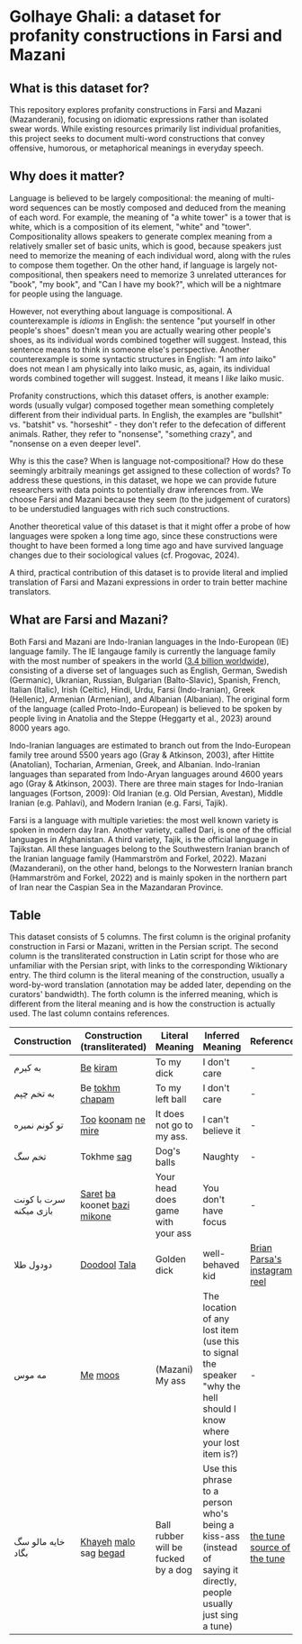 # Golhaye Ghali: a dataset for profanity constructions in Farsi and Mazani

## What is this dataset for?
This repository explores profanity constructions in Farsi and Mazani (Mazanderani), focusing on idiomatic expressions rather than isolated swear words. While existing resources primarily list individual profanities, this project seeks to document multi-word constructions that convey offensive, humorous, or metaphorical meanings in everyday speech.

## Why does it matter?
Language is believed to be largely compositional: the meaning of multi-word sequences can be mostly composed and deduced from the meaning of each word. For example, the meaning of "a white tower" is a tower that is white, which is a composition of its element, "white" and "tower". Compositionality allows speakers to generate complex meaning from a relatively smaller set of basic units, which is good, because speakers just need to memorize the meaning of each individual word, along with the rules to compose them together. On the other hand, if language is largely not-compositional, then speakers need to memorize 3 unrelated utterances for "book", "my book", and "Can I have my book?", which will be a nightmare for people using the language.

However, not everything about language is compositional. A counterexample is *idioms* in English: the sentence "put yourself in other people's shoes" doesn't mean you are actually wearing other people's shoes, as its individual words combined together will suggest. Instead, this sentence means to think in someone else's perspective. Another counterexample is some syntactic structures in English: "I am *into* laiko" does not mean I am physically into laiko music, as, again, its individual words combined together will suggest. Instead, it means I *like* laiko music.

Profanity constructions, which this dataset offers, is another example: words (usually vulgar) composed together mean something completely different from their individual parts. In English, the examples are "bullshit" vs. "batshit" vs. "horseshit" - they don't refer to the defecation of different animals. Rather, they refer to "nonsense", "something crazy", and "nonsense on a even deeper level".

Why is this the case? When is language not-compositional? How do these seemingly arbitraily meanings get assigned to these collection of words? To address these questions, in this dataset, we hope we can provide future researchers with data points to potentially draw inferences from. We choose Farsi and Mazani because they seem (to the judgement of curators) to be understudied languages with rich such constructions. 

Another theoretical value of this dataset is that it might offer a probe of how languages were spoken a long time ago, since these constructions were thought to have been formed a long time ago and have survived language changes due to their sociological values (cf. Progovac, 2024). 

A third, practical contribution of this dataset is to provide literal and implied translation of Farsi and Mazani expressions in order to train better machine translators.

## What are Farsi and Mazani?

Both Farsi and Mazani are Indo-Iranian languages in the Indo-European (IE) language family. The IE langauge family is currently the language family with the most number of speakers in the world ([3.4 billion worldwide](https://en.wikipedia.org/wiki/Indo-European_languages)), consisting of a diverse set of languages such as English, German, Swedish (Germanic), Ukranian, Russian, Bulgarian (Balto-Slavic), Spanish, French, Italian (Italic), Irish (Celtic), Hindi, Urdu, Farsi (Indo-Iranian), Greek (Hellenic), Armenian (Armenian), and Albanian (Albanian). The original form of the language (called Proto-Indo-European) is believed to be spoken by people living in Anatolia and the Steppe (Heggarty et al., 2023) around 8000 years ago.

Indo-Iranian languages are estimated to branch out from the Indo-European family tree around 5500 years ago (Gray & Atkinson, 2003), after Hittite (Anatolian), Tocharian, Armenian, Greek, and Albanian. Indo-Iranian languages than separated from Indo-Aryan languages around 4600 years ago (Gray & Atkinson, 2003). There are three main stages for Indo-Iranian languages (Fortson, 2009): Old Iranian (e.g. Old Persian, Avestan), Middle Iranian (e.g. Pahlavi), and Modern Iranian (e.g. Farsi, Tajik).

Farsi is a language with multiple varieties: the most well known variety is spoken in modern day Iran. Another variety, called Dari, is one of the official languages in Afghanistan. A third variety, Tajik, is the official language in Tajikstan. All these languages belong to the Southwestern Iranian branch of the Iranian language family (Hammarström and Forkel, 2022). Mazani (Mazanderani), on the other hand, belongs to the Norwestern Iranian branch (Hammarström and Forkel, 2022) and is mainly spoken in the northern part of Iran near the Caspian Sea in the Mazandaran Province.

## Table

This dataset consists of 5 columns. The first column is the original profanity construction in Farsi or Mazani, written in the Persian script. The second column is the transliterated construction in Latin script for those who are unfamiliar with the Persian sript, with links to the corresponding Wiktionary entry. The third column is the literal meaning of the construction, usually a word-by-word translation (annotation may be added later, depending on the curators' bandwidth). The forth column is the inferred meaning, which is different from the literal meaning and is how the construction is actually used. The last column contains references.

| Construction | Construction (transliterated) | Literal Meaning | Inferred Meaning | References |
|----------|----------|----------|----------|----------|
| به کیرم  | [Be](https://en.wiktionary.org/wiki/%D8%A8%D9%87#Persian) [kiram](https://en.wiktionary.org/wiki/%DA%A9%DB%8C%D8%B1#Persian) | To my dick | I don't care  | - |
| به تخم چپم | Be [tokhm](https://en.wiktionary.org/wiki/%D8%AA%D8%AE%D9%85#Persian) [chapam](https://en.wiktionary.org/wiki/%DA%86%D9%BE#Persian) | To my left ball | I don't care  | - |
| تو کونم نمیره   | [Too](https://en.wiktionary.org/wiki/%D8%AA%D9%88#Etymology_4) [koonam](https://en.wiktionary.org/wiki/%DA%A9%D9%88%D9%86#Etymology_1) [ne](https://en.wiktionary.org/wiki/%D9%86%D9%87#Etymology_1_4) [mire](https://en.wiktionary.org/wiki/%D8%B1%D9%81%D8%AA%D9%86) | It does not go to my ass.  | I can't believe it | -  |
| تخم سگ | Tokhme [sag](https://en.wiktionary.org/wiki/%D8%B3%DA%AF#Persian) | Dog's balls | Naughty | - |
| سرت با کونت بازی میکنه | [Saret](https://en.wiktionary.org/wiki/%D8%B3%D8%B1#Persian) [ba](https://en.wiktionary.org/wiki/%D8%A8%D8%A7#Persian) koonet [bazi](https://en.wiktionary.org/wiki/%D8%A8%D8%A7%D8%B2%DB%8C#Persian) [mikone](https://en.wiktionary.org/wiki/%DA%A9%D8%B1%D8%AF%D9%86#Conjugation_2) | Your head does game with your ass | You don't have focus | - |
| دودول طلا | [Doodool](https://fa.wiktionary.org/wiki/%D8%AF%D9%88%D8%AF%D9%88%D9%84) [Tala](https://en.wiktionary.org/wiki/%D8%B7%D9%84%D8%A7#Persian) | Golden dick | well-behaved kid | [Brian Parsa's instagram reel](https://www.instagram.com/reel/CyRgJEPPO0c/?igsh=cHNoMGYyejA2djg5) |
| مه موس | [Me](https://en.wiktionary.org/wiki/%D9%85%D9%87#Mazanderani) [moos](https://en.wiktionary.org/wiki/%D9%85%D9%88%D8%B3#Mazanderani) | (Mazani) My ass | The location of any lost item (use this to signal the speaker "why the hell should I know where your lost item is?) | - |
| خایه مالو سگ بگاد | [Khayeh](https://en.wiktionary.org/wiki/%D8%AE%D8%A7%DB%8C%D9%87#Persian) [mal](https://en.wiktionary.org/wiki/%D9%85%D8%A7%D9%84#Verb_3)[o](https://en.wiktionary.org/wiki/%D8%B1%D8%A7#Persian) sag [begad](https://en.wiktionary.org/wiki/%DA%AF%D8%A7%D8%A6%DB%8C%D8%AF%D9%86#Persian) | Ball rubber will be fucked by a dog | Use this phrase to a person who's being a kiss-ass (instead of saying it directly, people usually just sing a tune) | [the tune](https://youtube.com/shorts/qLD0vyYWO0U?si=sHj6fWqgkUp4Lch3) [source of the tune](https://www.youtube.com/shorts/_5iK6sarTyw)|
